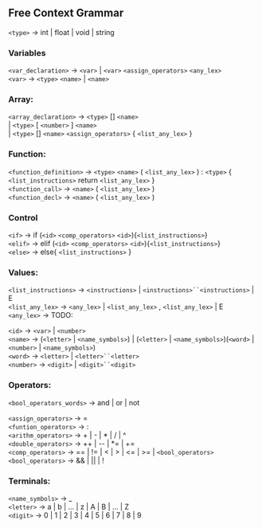 ## Free Context Grammar
`<type>` → int | float | void | string

### Variables
`<var_declaration>` → `<var>` | `<var>` `<assign_operators>` `<any_lex>`  
`<var>` → `<type>` `<name>` | `<name>`  


### Array:
`<array_declaration>` → `<type>` [] `<name>`  
       | `<type>` [ `<number>` ] `<name>`  
       | `<type>` [] `<name>` `<assign_operators>` { `<list_any_lex>` }   

### Function:
`<function_definition>` → `<type>`  `<name>` ( `<list_any_lex>` ) : `<type>` { `<list_instructions>` return `<list_any_lex>` }  
`<function_call>` → `<name>` ( `<list_any_lex>` )  
`<function_decl>` → `<name>` ( `<list_any_lex>` )  

### Control
`<if>` → if (`<id>` `<comp_operators>` `<id>`){`<list_instructions>`}  
`<elif>` → elif (`<id>` `<comp_operators>` `<id>`){`<list_instructions>`}  
`<else>` → else{ `<list_instructions>` }  

### Values:
`<list_instructions>` → `<instructions>` | `<instructions>``<instructions>` | E  
`<list_any_lex>` → `<any_lex>` | `<list_any_lex>` , `<list_any_lex>` | E  
`<any_lex>` → TODO:  

`<id>` → `<var>` | `<number>`   
`<name>` → (`<letter>` | `<name_symbols>`) | (`<letter>` | `<name_symbols>`)(`<word>` | `<number>` | `<name_symbols>`)  
`<word>` → `<letter>` | `<letter>``<letter>`  
`<number>` → `<digit>` | `<digit>``<digit>`   

### Operators:
`<bool_operators_words>` → and | or | not  

`<assign_operators>` → =  
`<funtion_operators>` → :  
`<arithm_operators>` → + | - | * | / | ^  
`<double_operators>` → ++ | -- | *= | +=  
`<comp_operators>` → == | != | < | > | <= | >=  | `<bool_operators>`  
`<bool_operators>` → && | || | !  

### Terminals:
`<name_symbols>` →  _   
`<letter>` → a | b | ... | z | A | B | ... | Z  
`<digit>` → 0 | 1 | 2 | 3 | 4 | 5 | 6 | 7 | 8 | 9   

